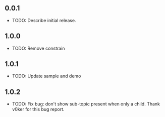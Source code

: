 ## 0.0.1

* TODO: Describe initial release.

## 1.0.0

* TODO: Remove constrain 

## 1.0.1

* TODO: Update sample and demo

## 1.0.2

* TODO: Fix bug: don't  show sub-topic present when only a child.
  Thank v0ker for this bug report.

